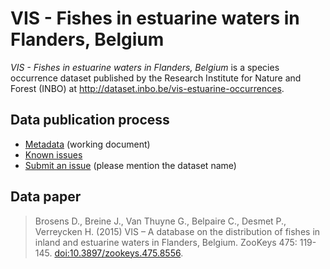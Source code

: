 # VIS - Fishes in estuarine waters in Flanders, Belgium

*VIS - Fishes in estuarine waters in Flanders, Belgium* is a species occurrence dataset published by the Research Institute for Nature and Forest (INBO) at http://dataset.inbo.be/vis-estuarine-occurrences.

## Data publication process

* [Metadata](metadata.md) (working document)
* [Known issues](https://github.com/LifeWatchINBO/data-publication/labels/vis-estuarine-occurrences)
* [Submit an issue](https://github.com/LifeWatchINBO/data-publication/issues/new) (please mention the dataset name)

## Data paper

> Brosens D., Breine J., Van Thuyne G., Belpaire C., Desmet P., Verreycken H. (2015) VIS – A database on the distribution of fishes in inland and estuarine waters in Flanders, Belgium. ZooKeys 475: 119-145. [doi:10.3897/zookeys.475.8556](http://doi.org/10.3897/zookeys.475.8556).
